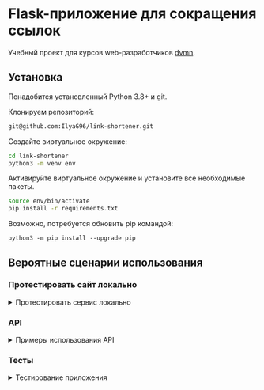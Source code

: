 
# Flask-приложение для сокращения ссылок

Учебный проект для курсов web-разработчиков [dvmn](https://dvmn.org).  


## Установка
Понадобится установленный Python 3.8+ и git.

Клонируем репозиторий:
```bash
git@github.com:IlyaG96/link-shortener.git
```

Создайте виртуальное окружение:
```bash
cd link-shortener
python3 -m venv env
```

Активируйте виртуальное окружение и установите все необходимые пакеты.
```bash
source env/bin/activate
pip install -r requirements.txt
```
Возможно, потребуется обновить pip командой:
```shell
python3 -m pip install --upgrade pip
```
## Вероятные сценарии использования

### Протестировать сайт локально


<details>
<summary>Протестировать сервис локально</summary>

- Создайте файл `.env` в той же папке, что и `app_factory.py` или заполните прилагающийся `.env.example` и переименуйте его в `.env`:
```shell
* REDIS_HOST - публичный адрес базы данных Redis
* REDIS_PORT - порт БД Redis
* REDIS_PASSWORD - пароль БД Redis
* SECRET_KEY=mysecretkeyhehehe
```
SECRET_KEY - секретный ключ проекта Flask.  
- [Базу данный Redis можно создать здесь](https://redis.io/)
- Запустите приложение командой:

```shell
python app_factory.py
```
**Обязательно создайте базу данных [Redis](https://redis.io/) и убедитесь в правильности пароля, хоста и порта.**   

После запуска сайт будет доступен по [ссылке](http://127.0.0.1:5000).

Для пользователя доступен ~~ужасный~~ простейший UI, который позволяет создавать ссылки вида:
- http://127.0.0.1:5000/my-short-link (вместо my-short-link может быть любой латинский текст с цифрами и знаками "-")
- http://127.0.0.1:5000/Hjjsln24 - ссылка, созданная автоматически

</details>

### API
<details>

<summary>Примеры использования API</summary>

#### /api/custom

Метод  `/api/custom` применяется для того, чтобы создать сокращенную ссылку с удобным человекочитаемым названием:  
Пример:   

- `http://127.0.0.1:5000/api/custom?name=my-link-name&link=https://google.com`    

`name` - имя для ссылки

`link` - ссылка для сокращения 

Сохранит ссылку https://google.com в базу данных. После ссылка будет доступна по адресу:  

`http://127.0.0.1:5000/my-link-name`

#### /api/make-short

Метод  `/api/make-short` применяется для того, чтобы создать сокращенную ссылку:  
Пример:

- `http://127.0.0.1:5000/api/make-short?link=https://google.com`

`link` - ссылка для сокращения

Сохранит ссылку https://google.com в базу данных. После ссылка будет доступна по адресу:

`http://127.0.0.1:5000/my-link-name/05046f26`  

#### Статусы ответов:
`200 ОК` - в случае, если нет ошибок в API.  
`302 FOUND` - если ссылка существует и происходит переход по ней.  
`404 NOT FOUND` - в случае, если в API есть ошибка.  

</details>


### Тесты
<details>

<summary>Тестирование приложения</summary>

Перед запуском тестов убедитесь, что:
1) Интернет включен.
2) База данных Redis успешно создана.

Тесты проверяют стандартные сценарии использования API. В случае правильной настройки приложения, все 17 сценариев должны быть пройдены успешно. 
1) Смените директорию на `tests`
2) запустите тесты командой:
```shell
python pytest test_api
```
</details>